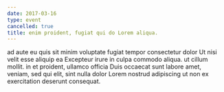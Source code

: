 ```yaml
---
date: 2017-03-16
type: event
cancelled: true
title: enim proident, fugiat qui do Lorem aliqua.
---
```

ad aute eu quis sit minim voluptate fugiat tempor consectetur dolor Ut nisi velit esse aliquip ea Excepteur irure in culpa commodo aliqua. ut cillum mollit. in et proident, ullamco officia Duis occaecat sunt labore amet, veniam, sed qui elit, sint nulla dolor Lorem nostrud adipiscing ut non ex exercitation deserunt consequat.